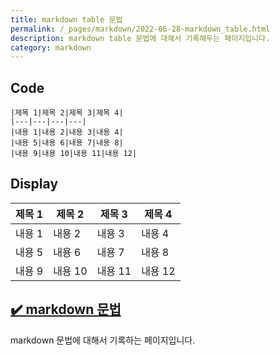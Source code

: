 ```yaml
---
title: markdown table 문법
permalink: /_pages/markdown/2022-06-28-markdown_table.html
description: markdown table 문법에 대해서 기록해두는 페이지입니다. 
category: markdown
---
```



Code
---
```
|제목 1|제목 2|제목 3|제목 4|
|---|---|---|---|
|내용 1|내용 2|내용 3|내용 4|
|내용 5|내용 6|내용 7|내용 8|
|내용 9|내용 10|내용 11|내용 12|
```


Display
---


|제목 1|제목 2|제목 3|제목 4|
|---|---|---|---|
|내용 1|내용 2|내용 3|내용 4|
|내용 5|내용 6|내용 7|내용 8|
|내용 9|내용 10|내용 11|내용 12|


[✔️  markdown 문법](index.html 'markdown 문법에 대해서 기록')
---


markdown 문법에 대해서 기록하는 페이지입니다.
